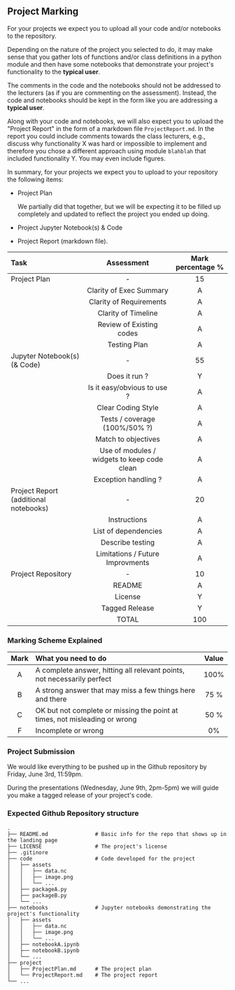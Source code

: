 ## Project Marking

For your projects we expect you to upload all your code and/or notebooks to the repository. 

Depending on the nature of the project you selected to do, it may make sense that you gather lots 
of functions and/or class definitions in a python module and then have some notebooks that demonstrate
your project's functionality to the **typical user**.

The comments in the code and the notebooks should not be addressed to the lecturers (as if you are
commenting on the assessment). Instead, the code and notebooks should be kept in the form like you are
addressing a **typical user**.

Along with your code and notebooks, we will also expect you to upload the "Project Report" in the form
of a markdown file `ProjectReport.md`. In the report you could include comments towards the class 
lecturers, e.g., discuss why functionality X was hard or impossible to implement and therefore you
chose a different approach using module `blahblah` that included functionality Y. You may even 
include figures.

In summary, for your projects we expect you to upload to your repository the following items:

- Project Plan
  
  We partially did that together, but we will be expecting it to be filled up completely and updated to reflect the project you ended up doing.
  
- Project Jupyter Notebook(s) & Code

- Project Report (markdown file).



| Task | Assessment | Mark percentage %|
|:-------------- |:-----------:|:-----:|
| Project Plan                                   | - |  15 |
|                    | Clarity of Exec Summary          | A | 
|                    | Clarity of Requirements          | A | 
|                    | Clarity of Timeline              | A | 
|                    | Review of Existing codes         | A | 
|                    | Testing Plan                     | A | 
| Jupyter Notebook(s) (& Code)                   | - |  55 |
|                    | Does it run ?                    | Y |
|                    | Is it easy/obvious to use ?      | A |
|                    | Clear Coding Style               | A |
|                    | Tests / coverage (100%/50% ?)    | A |
|                    | Match to objectives              | A |
|                    | Use of modules / widgets to keep code clean | A  |
|                    | Exception handling ?             | A |
| Project Report  (additional notebooks)         | - |  20 |
|                    | Instructions                     | A |
|                    | List of dependencies             | A |
|                    | Describe testing                 | A |
|                    | Limitations / Future Improvments | A |
| Project Repository | - |  10 |
|                    | README                           | A |
|                    | License                          | Y |
|                    | Tagged Release                   | Y |
|                                       | TOTAL      | 100 |


### Marking Scheme Explained

| Mark     |   What you need to do   |  Value  |
|:--:      |:---                     |:--:     |
| A        |   A complete answer, hitting all relevant points, not necessarily perfect | 100% |
| B        |   A strong answer that may miss a few things here and there               | 75 % |
| C        |   OK but not complete or missing the point at times, not misleading or wrong | 50 % |
| F        |   Incomplete or wrong                                                        | 0%   | 


### Project Submission

We would like everything to be pushed up in the Github repository by Friday, June 3rd, 11:59pm.

During the presentations (Wednesday, June 9th, 2pm-5pm) we will guide you make a tagged release of your project's code.


### Expected Github Repository structure

```
.
├── README.md               # Basic info for the repo that shows up in the landing page
├── LICENSE                 # The project's license
├── .gitinore
├── code                    # Code developed for the project
│   ├── assets
│   │   ├── data.nc
│   │   ├── image.png
│   │   └── ...
│   ├── packageA.py
│   ├── packageB.py
│   └── ...
├── notebooks               # Jupyter notebooks demonstrating the project's functionality
│   ├── assets
│   │   ├── data.nc
│   │   ├── image.png
│   │   └── ...
│   ├── notebookA.ipynb
│   ├── notebookB.ipynb
│   └── ...
├── project
│   ├── ProjectPlan.md      # The project plan
│   └── ProjectReport.md    # The project report
└── ...

```
